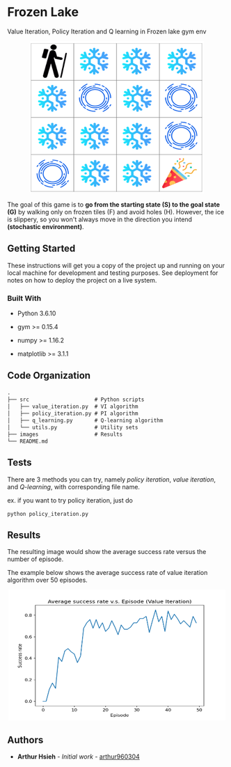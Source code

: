 # Frozen Lake

Value Iteration, Policy Iteration and Q learning in Frozen lake gym env

<p align="center">
  <img width="400" height="350" src="https://github.com/arthur960304/frozen-lake/blob/main/images/frozen-lake.png">
</p>

The goal of this game is to **go from the starting state (S) to the goal state (G)** by walking only on frozen tiles (F) and avoid holes (H). However, the ice is slippery, so you won't always move in the direction you intend **(stochastic environment)**.

## Getting Started

These instructions will get you a copy of the project up and running on your local machine for development and testing purposes. See deployment for notes on how to deploy the project on a live system.

### Built With

* Python 3.6.10

* gym >= 0.15.4

* numpy >= 1.16.2

* matplotlib >= 3.1.1

## Code Organization
```
.
├── src                     # Python scripts
│   ├── value_iteration.py  # VI algorithm
│   ├── policy_iteration.py # PI algorithm
│   ├── q_learning.py       # Q-learning algorithm
│   └── utils.py            # Utility sets
├── images                  # Results
└── README.md
```

## Tests

There are 3 methods you can try, namely *policy iteration*, *value iteration*, and *Q-learning*, with corresponding file name.

ex. if you want to try policy iteration, just do
```
python policy_iteration.py
```

## Results

The resulting image would show the average success rate versus the number of episode. 

The example below shows the average success rate of value iteration algorithm over 50 episodes.

<p align="center">
  <img width="500" height="300" src="https://github.com/arthur960304/frozen-lake/blob/main/images/VI.png">
</p>

## Authors

* **Arthur Hsieh** - *Initial work* - [arthur960304](https://github.com/arthur960304)
